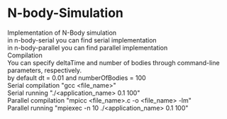 # N-body-Simulation
Implementation of N-Body simulation <br />
in n-body-serial you can find serial implementation <br />
in n-body-parallel you can find parallel implementation <br />
Compilation <br />
You can specify deltaTime and number of bodies through command-line parameters, respectively.  <br />
by default dt = 0.01 and numberOfBodies = 100 <br />
Serial compilation "gcc <file_name>" <br />
Serial running "./<application_name> 0.1 100" <br />
Parallel compilation "mpicc <file_name>.c -o <file_name> -lm" <br />
Parallel running "mpiexec -n 10 ./<application_name> 0.1 100"